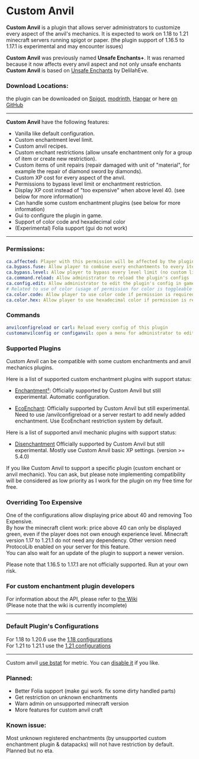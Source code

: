 # Custom Anvil

**Custom Anvil** is a plugin that allows server administrators to customize every aspect of the anvil's mechanics. 
It is expected to work on 1.18 to 1.21 minecraft servers running spigot or paper.
(the plugin support of 1.16.5 to 1.17.1 is experimental and may encounter issues)

**Custom Anvil** was previously named **Unsafe Enchants+**.
It was renamed because it now affects every anvil aspect and not only unsafe enchants\
**Custom Anvil** is based on [Unsafe Enchants](https://github.com/DelilahEve/UnsafeEnchants) by  DelilahEve.

### Download Locations:

the plugin can be downloaded on
[Spigot](https://www.spigotmc.org/resources/custom-anvil.114884),
 [modrinth](https://modrinth.com/plugin/customanvil),
 [Hangar](https://hangar.papermc.io/alexcrea/CustomAnvil)
 or here [on GitHub](https://github.com/alexcrea/CustomAnvil/releases/latest)

---
**Custom Anvil** have the following features:
- Vanilla like default configuration.
- Custom enchantment level limit.
- Custom anvil recipes.
- Custom enchant restrictions (allow unsafe enchantment only for a group of item or create new restriction).
- Custom items of unit repairs (repair damaged with unit of "material", for example the repair of diamond sword by diamonds).
- Custom XP cost for every aspect of the anvil.
- Permissions to bypass level limit or enchantment restriction.
- Display XP cost instead of "too expensive" when above level 40. (see below for more information)
- Can handle some custom enchantment plugins (see below for more information)
- Gui to configure the plugin in game.
- Support of color code and hexadecimal color
- (Experimental) Folia support (gui do not work)
---
### Permissions:
```yml
ca.affected: Player with this permission will be affected by the plugin
ca.bypass.fuse: Allow player to combine every enchantments to every item (no custom limit)
ca.bypass.level: Allow player to bypass every level limit (no custom limit)
ca.command.reload: Allow administrator to reload the plugin's configs
ca.config.edit: Allow administrator to edit the plugin's config in game
# Related to use of color (usage of permission for color is toggleable in basic config gui or config.yml)
ca.color.code: Allow player to use color code if permission is required (toggleable)
ca.color.hex: Allow player to use hexadecimal color if permission is required (toggleable)
```

### Commands
```yml
anvilconfigreload or carl: Reload every config of this plugin
customanvilconfig or configanvil: open a menu for administrator to edit plugin's config in game
```
### Supported Plugins
Custom Anvil can be compatible with some custom enchantments and anvil mechanics plugins.

Here is a list of supported custom enchantment plugins with support status:
- [Enchantment²](https://www.spigotmc.org/resources/enchants-squared-the-enchantsplus-rewrite-custom-enchantments-that-act-like-vanilla-ones.86747/):
Officially supported by Custom Anvil but still experimental. Automatic configuration.

- [EcoEnchant](https://www.spigotmc.org/resources/ecoenchants-%E2%AD%95-250-enchantments-%E2%9C%85-create-custom-enchants-%E2%9C%A8-essentials-cmi-support.79573/):
Officially supported by Custom Anvil but still experimental. Need to use /anvilconfigreload or a server restart to add newly added enchantment. 
Use EcoEnchant restriction system by default.

Here is a list of supported anvil mechanic plugins with support status:
- [Disenchantment](https://www.spigotmc.org/resources/disenchantment-1-21-1-1-20-6-new-book-splitting-mechanics.110741/)
Officially supported by Custom Anvil but still experimental. Mostly use Custom Anvil basic XP settings. (version >= 5.4.0)

If you like Custom Anvil to support a specific plugin (custom enchant or anvil mechanic). 
You can ask, but please note implementing compatibility will be considered
as low priority as I work for the plugin on my free time for free.

### Overriding Too Expensive

One of the configurations allow displaying price about 40 and removing Too Expensive. \
By how the minecraft client work: price above 40 can only be displayed green, even if the player does not own enough experience level. 
Minecraft version 1.17 to 1.21.1 do not need any dependency. Other version need ProtocoLib enabled on your server for this feature. \
You can also wait for an update of the plugin to support a newer version.

Please note that 1.16.5 to 1.17.1 are not officially supported. Run at your own risk.

### For custom enchantment plugin developers
For information about the API, please refer to [the Wiki](https://github.com/alexcrea/CustomAnvil/wiki) \
(Please note that the wiki is currently incomplete)​

---

### Default Plugin's Configurations
For 1.18 to 1.20.6 use the [1.18 configurations](https://github.com/alexcrea/CustomAnvil/tree/master/defaultconfigs/1.18)\
For 1.21 to 1.21.1 use the [1.21 configurations](https://github.com/alexcrea/CustomAnvil/tree/master/defaultconfigs/1.21)

---
Custom anvil [use bstat](https://bstats.org/plugin/bukkit/Unsafe%20Enchants%20Plus/20923) for metric. You can [disable it](https://bstats.org/getting-started) if you like.

### Planned:
- Better Folia support (make gui work. fix some dirty handled parts)
- Get restriction on unknown enchantments
- Warn admin on unsupported minecraft version
- More features for custom anvil craft

### Known issue:
Most unknown registered enchantments (by unsupported custom enchantment plugin & datapacks) will not have restriction by default. Planned but no eta.
